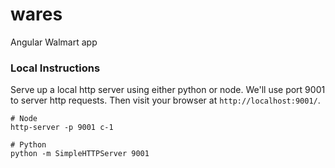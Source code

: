 # wares
Angular Walmart app

### Local Instructions
Serve up a local http server using either python or node. We'll use port
9001 to server http requests. Then visit your browser at `http://localhost:9001/`.

```
# Node
http-server -p 9001 c-1

# Python
python -m SimpleHTTPServer 9001
```

